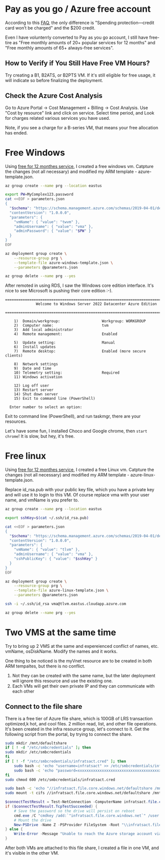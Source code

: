 
# Pay as you go / Azure free account

According to this [FAQ](https://azure.microsoft.com/en-us/pricing/purchase-options/azure-account?icid=azurefaq), the only difference is "Spending protection—credit card won’t be charged" and the $200 credit. 

Even I have volunterrly converted to Pay as you go account, I still have free-tire as "Free monthly amounts of 20+ popular services for 12 months" and "Free monthly amounts of 65+ always-free services".

## How to Verify if You Still Have Free VM Hours?
Try creating a B1, B2ATS, or B2PTS VM.
If it's still eligible for free usage, it will indicate so before finalizing the deployment.

##  Check the Azure Cost Analysis 

Go to Azure Portal → Cost Management + Billing → Cost Analysis.
Use "Cost by resource" link and click on service. Select time period, and Look for charges related various services you have used.

Note, if you see a charge for a B-series VM, that means your free allocation has ended.

# Free Windows 
Using [free for 12 monthes service](https://portal.azure.com/#view/Microsoft_Azure_Billing/FreeServicesBlade), I created a free windows vm. 
Catpture the changes (not all necessary) and modified my ARM template - azure-template.json. 
```bash
az group create --name prg --location eastus

export PW=MyComplex123.password
cat <<EOF > parameters.json
{
  "$schema": "https://schema.management.azure.com/schemas/2019-04-01/deploymentParameters.json#",
  "contentVersion": "1.0.0.0",
  "parameters": {
    "vmName": { "value": "twvm" },
    "adminUsername": { "value": "vma" },
    "adminPassword": { "value": "$PW" }
  }
}
EOF

az deployment group create \
    --resource-group prg \
    --template-file azure-windows-template.json \
    --parameters @parameters.json

az group delete --name prg --yes
```
After remoted in using RDS, I saw the Windows core edition interface. It's nice to see Microsoft is pushing their core edition :-). 
```
================================================================================
              Welcome to Windows Server 2022 Datacenter Azure Edition
  ================================================================================

    1)  Domain/workgroup:                   Workgroup: WORKGROUP
    2)  Computer name:                      tvm
    3)  Add local administrator
    4)  Remote management:                  Enabled

    5)  Update setting:                     Manual
    6)  Install updates
    7)  Remote desktop:                     Enabled (more secure clients)

    8)  Network settings
    9)  Date and time
    10) Telemetry setting:                  Required
    11) Windows activation

    12) Log off user
    13) Restart server
    14) Shut down server
    15) Exit to command line (PowerShell)

  Enter number to select an option:
```
Exit to command line (PowerShell), and run taskmgr, there are your resources. 

Let's have some fun, I installed Choco and Google chrome, then ```start chrome```! It is slow, but hey, it's free. 

# Free linux
 Using [free for 12 monthes service](https://portal.azure.com/#view/Microsoft_Azure_Billing/FreeServicesBlade), I created a free Linux vm. 
Catpture the changes (not all necessary) and modified my ARM template - azure-linux-template.json. 

Replace id_rsa.pub with your public key file, which you have a private key and will use it to login to this VM. Of course replace vma with your user name, and vmName is you prefer to.

```bash
az group create --name prg --location eastus

export sshKey=$(cat ~/.ssh/id_rsa.pub)

cat <<EOF > parameters.json
{
  "$schema": "https://schema.management.azure.com/schemas/2019-04-01/deploymentParameters.json#",
  "contentVersion": "1.0.0.0",
  "parameters": {
    "vmName": { "value": "tlvm" },
    "adminUsername": { "value": "vma" },
    "sshPublicKey": { "value": "$sshKey" }
  }
}
EOF

az deployment group create \
    --resource-group prg \
    --template-file azure-linux-template.json \
    --parameters @parameters.json

ssh -i ~/.ssh/id_rsa vma@tlvm.eastus.cloudapp.azure.com

az group delete --name prg --yes
```

# Two VMS at the same time
Try to bring up 2 VMS at the same and expereienced conflict of names, etc. vmName, osDiskName. Modify the names and it works. 

One thing to be noticed is the myVnet resource are to be created in both ARM tempaltes, but there is no conflict. 
1. Not they can be created with the same name, but the later deployment will ignore this resource and use the existing one. 
1. Each VMs will get their own private IP and they can communicate with each other

## Connect to the file share
There is a free tier of Azure file share, which is 100GB of LRS transaction optimized,k hot, and cool files. 2 million read, list, and other file operations. 
It's been created in the infra resource group, let's connect to it. Get the following script from the portal, by trying to connect the share.
```bash
sudo mkdir /mnt/defaultshare
if [ ! -d "/etc/smbcredentials" ]; then
sudo mkdir /etc/smbcredentials
fi
if [ ! -f "/etc/smbcredentials/infratsact.cred" ]; then
    sudo bash -c 'echo "username=infratsact" >> /etc/smbcredentials/infratsact.cred'
    sudo bash -c 'echo "password=xxxxxxxxxxxxxxxxxxxxxxxxxxxxxxxxxxxxxxxxxxxxxxxxxxx" >> /etc/smbcredentials/infratsact.cred'
fi
sudo chmod 600 /etc/smbcredentials/infratsact.cred

sudo bash -c 'echo "//infratsact.file.core.windows.net/defaultshare /mnt/defaultshare cifs nofail,credentials=/etc/smbcredentials/infratsact.cred,dir_mode=0777,file_mode=0777,serverino,nosharesock,actimeo=30" >> /etc/fstab'
sudo mount -t cifs //infratsact.file.core.windows.net/defaultshare /mnt/defaultshare -o credentials=/etc/smbcredentials/infratsact.cred,dir_mode=0777,file_mode=0777,serverino,nosharesock,actimeo=30
```
```powershell
$connectTestResult = Test-NetConnection -ComputerName infratsact.file.core.windows.net -Port 445
if ($connectTestResult.TcpTestSucceeded) {
    # Save the password so the drive will persist on reboot
    cmd.exe /C "cmdkey /add:`"infratsact.file.core.windows.net`" /user:`"localhost\infratsact`" /pass:`"xxxxxxxxxxxxxxxxxxxxxxxxxxxxxxxxxxxxxxxxxxxxxxxxxxx`""
    # Mount the drive
    New-PSDrive -Name Z -PSProvider FileSystem -Root "\\infratsact.file.core.windows.net\defaultshare" -Persist
} else {
    Write-Error -Message "Unable to reach the Azure storage account via port 445. Check to make sure your organization or ISP is not blocking port 445, or use Azure P2S VPN, Azure S2S VPN, or Express Route to tunnel SMB traffic over a different port."
}
```
After both VMs are attached to this file share, I created a file in one VM, and it's visible in the other VM.